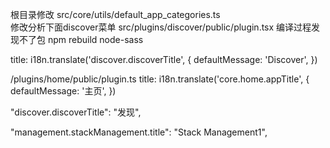 
根目录修改
src/core/utils/default_app_categories.ts  
修改分析下面discover菜单
src/plugins/discover/public/plugin.tsx
编译过程发现不了包
npm rebuild node-sass 

title: i18n.translate('discover.discoverTitle', {
      defaultMessage: 'Discover',
    })


/plugins/home/public/plugin.ts
 title: i18n.translate('core.home.appTitle', {
      defaultMessage: '主页',
    })


"discover.discoverTitle": "发现",

"management.stackManagement.title": "Stack Management1",